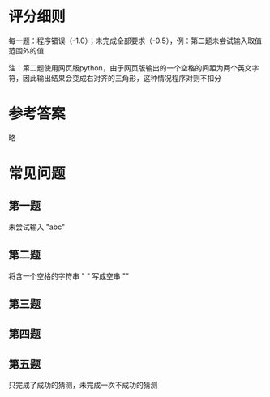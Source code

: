 # 评分细则

每一题：程序错误（-1.0）；未完成全部要求（-0.5），例：第二题未尝试输入取值范围外的值

注：第二题使用网页版python，由于网页版输出的一个空格的间距为两个英文字符，因此输出结果会变成右对齐的三角形，这种情况程序对则不扣分

# 参考答案

略

# 常见问题

## 第一题

未尝试输入 "abc"

## 第二题

将含一个空格的字符串 " " 写成空串 ""

## 第三题

## 第四题

## 第五题

只完成了成功的猜测，未完成一次不成功的猜测